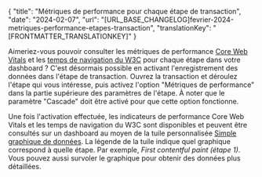 {
  "title": "Métriques de performance pour chaque étape de transaction",
  "date": "2024-02-07",
  "url": "[URL_BASE_CHANGELOG]fevrier-2024-metriques-performance-etapes-transaction",
  "translationKey": "[FRONTMATTER_TRANSLATIONKEY]"
}

Aimeriez-vous pouvoir consulter les métriques de performance [Core Web Vitals]([LINK_URL_1]) et les [temps de navigation du W3C]([LINK_URL_2]) pour chaque étape dans votre dashboard ? C'est désormais possible en activant l'enregistrement des données dans l'étape de transaction. Ouvrez la transaction et déroulez l'étape qui vous intéresse, puis activez l'option "Métriques de performance" dans la partie supérieure des paramètres de l'étape. À noter que le paramètre "Cascade" doit être activé pour que cette option fonctionne.

Une fois l'activation effectuée, les indicateurs de performance Core Web Vitals et les temps de navigation du W3C sont disponibles et peuvent être consultés sur un dashboard au moyen de la tuile personnalisée [Simple graphique de données]([LINK_URL_3]). La légende de la tuile indique quel graphique correspond à quelle étape. Par exemple, *First contentful paint (étape 1)*. Vous pouvez aussi survoler le graphique pour obtenir des données plus détaillées.

